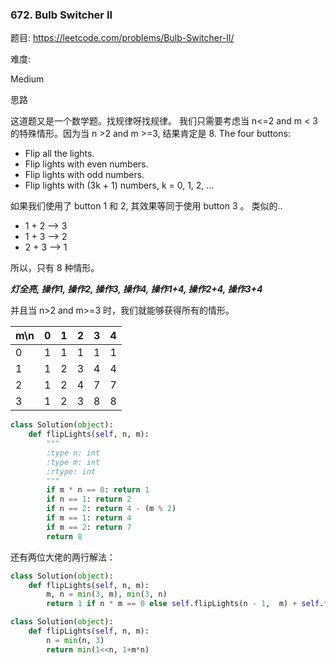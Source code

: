 ### 672. Bulb Switcher II

题目:
<https://leetcode.com/problems/Bulb-Switcher-II/>


难度:

Medium


思路

这道题又是一个数学题。找规律呀找规律。
我们只需要考虑当 n<=2 and m < 3 的特殊情形。因为当 n >2 and m >=3, 结果肯定是 8.
The four buttons:

- Flip all the lights.
- Flip lights with even numbers.
- Flip lights with odd numbers.
- Flip lights with (3k + 1) numbers, k = 0, 1, 2, ...

如果我们使用了 button 1 和 2, 其效果等同于使用 button 3 。
类似的..

- 1 + 2 --> 3
- 1 + 3 --> 2
- 2 + 3 --> 1

所以，只有 8 种情形。

***灯全亮, 操作1, 操作2, 操作3, 操作4, 操作1+4, 操作2+4, 操作3+4***

并且当 n>2 and m>=3 时，我们就能够获得所有的情形。

| m\n  | 0  | 1  | 2  | 3 | 4 |
 ---   |----|--- |----|---|---|
| 0    | 1  | 1  | 1  | 1 | 1 |
| 1    | 1  | 2  | 3  | 4 | 4 |
| 2    | 1  | 2  | 4  | 7 | 7 |
| 3    | 1  | 2  | 3  | 8 | 8 |

```python
class Solution(object):
    def flipLights(self, n, m):
        """
        :type n: int
        :type m: int
        :rtype: int
        """
        if m * n == 0: return 1
        if n == 1: return 2
        if n == 2: return 4 - (m % 2)
        if m == 1: return 4
        if m == 2: return 7
        return 8
```

还有两位大佬的两行解法：
```python
class Solution(object):
    def flipLights(self, n, m):
        m, n = min(3, m), min(3, n)
        return 1 if n * m == 0 else self.flipLights(n - 1,  m) + self.flipLights( n - 1, m - 1) 
```
```python
class Solution(object):
    def flipLights(self, n, m):
        n = min(n, 3)
        return min(1<<n, 1+m*n)

```


